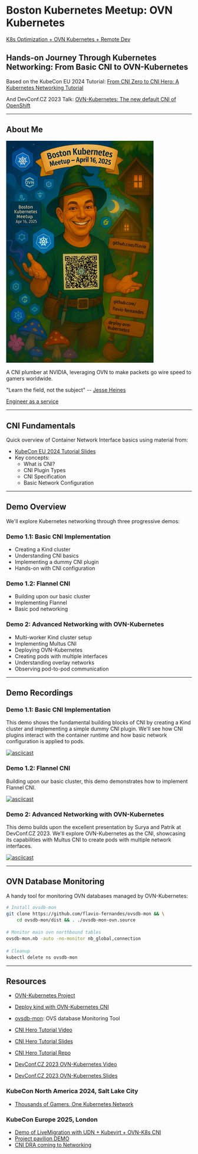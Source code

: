 # Boston Kubernetes Meetup: OVN Kubernetes

[K8s Optimization + OVN Kubernetes + Remote Dev](https://www.meetup.com/boston-kubernetes-meetup/events/306905227/)


## Hands-on Journey Through Kubernetes Networking: From Basic CNI to OVN-Kubernetes

Based on the KubeCon EU 2024 Tutorial:
[From CNI Zero to CNI Hero: A Kubernetes Networking Tutorial](https://kccnceu2024.sched.com/event/1YeQ4/tutorial-from-cni-zero-to-cni-hero-a-kubernetes-networking-tutorial-using-cni-doug-smith-tomofumi-hayashi-red-hat)

And DevConf.CZ 2023 Talk:
[OVN-Kubernetes: The new default CNI of OpenShift](https://sched.co/1MYfy)

---

## About Me

<img src="img/flavioMeetup.png" width="400" alt="Flavio Fernandes">

A CNI plumber at NVIDIA, leveraging OVN to make packets go wire speed to gamers worldwide.

"Learn the field, not the subject" -- [Jesse Heines](https://www.linkedin.com/in/jesse-heines-1413a02/)

[Engineer as a service](https://www.flaviof.com/blog2/post/main/engineer-as-a-service/)

---

## CNI Fundamentals
Quick overview of Container Network Interface basics using material from:
- [KubeCon EU 2024 Tutorial Slides](KubeCon-EU2024-CNI.pdf)
- Key concepts:
  - What is CNI?
  - CNI Plugin Types
  - CNI Specification
  - Basic Network Configuration

---

## Demo Overview

We'll explore Kubernetes networking through three progressive demos:

### Demo 1.1: Basic CNI Implementation
- Creating a Kind cluster
- Understanding CNI basics
- Implementing a dummy CNI plugin
- Hands-on with CNI configuration

### Demo 1.2: Flannel CNI
- Building upon our basic cluster
- Implementing Flannel
- Basic pod networking

### Demo 2: Advanced Networking with OVN-Kubernetes
- Multi-worker Kind cluster setup
- Implementing Multus CNI
- Deploying OVN-Kubernetes
- Creating pods with multiple interfaces
- Understanding overlay networks
- Observing pod-to-pod communication

---

## Demo Recordings

### Demo 1.1: Basic CNI Implementation
This demo shows the fundamental building blocks of CNI by creating a Kind cluster and implementing a simple dummy CNI plugin. We'll see how CNI plugins interact with the container runtime and how basic network configuration is applied to pods.

[![asciicast](https://asciinema.org/a/715446.svg)](https://asciinema.org/a/715446)

### Demo 1.2: Flannel CNI
Building upon our basic cluster, this demo demonstrates how to implement Flannel CNI.

[![asciicast](https://asciinema.org/a/715450.svg)](https://asciinema.org/a/715450)

### Demo 2: Advanced Networking with OVN-Kubernetes
This demo builds upon the excellent presentation by Surya and Patrik at DevConf.CZ 2023. We'll explore OVN-Kubernetes as the CNI, showcasing its capabilities with Multus CNI to create pods with multiple network interfaces.

[![asciicast](https://asciinema.org/a/715722.svg)](https://asciinema.org/a/715722)

---

## OVN Database Monitoring

A handy tool for monitoring OVN databases managed by OVN-Kubernetes:

```bash
# Install ovsdb-mon
git clone https://github.com/flavio-fernandes/ovsdb-mon && \
    cd ovsdb-mon/dist && . ./ovsdb-mon-ovn.source

# Monitor main ovn northbound tables
ovsdb-mon.nb -auto -no-monitor nb_global,connection

# Cleanup
kubectl delete ns ovsdb-mon
```

---

## Resources
- [OVN-Kubernetes Project](https://ovn-kubernetes.io/)
- [Deploy kind with OVN-Kubernetes CNI](https://github.com/flavio-fernandes/ovscon22kind/blob/main/docs/workshop.md)
- [ovsdb-mon](https://youtu.be/kw59O7hIpME?si=wfuzAiZKLfV1q2jL): OVS database Monitoring Tool

- [CNI Hero Tutorial Video](https://youtu.be/YumoKGhuZ2o)
- [CNI Hero Tutorial Slides](https://static.sched.com/hosted_files/kccnceu2024/91/KubeCon%20EU2024%20CNI%20tutorials_20240321.pdf)
- [CNI Hero Tutorial Repo](https://github.com/dougbtv/cni-hero-hands-on)
- [DevConf.CZ 2023 OVN-Kubernetes Video](https://youtu.be/_1mULoOtTwA?si=gwwCa1XcE3GBw3qr&t=374)
- [DevConf.CZ 2023 OVN-Kubernetes Slides](https://static.sched.com/hosted_files/devconfcz2023/d4/DevConf%202023_%20OVN-Kubernetes_%20The%20new%20default%20CNI%20of%20OpenShift.pdf)

### KubeCon North America 2024, Salt Lake City
- [Thousands of Gamers, One Kubernetes Network](https://kccncna2024.sched.com/event/1i7rA/thousands-of-gamers-one-kubernetes-network-surya-seetharaman-red-hat-girish-moodalbail-nvidia-inc?iframe=yes&w=100%&sidebar=yes&bg=no)

### KubeCon Europe 2025, London
- [Demo of LiveMigration with UDN + Kubevirt + OVN-K8s CNI](https://kccnceu2025.sched.com/event/1tx6n/tutorial-mind-your-pods-business-network-isolation-workshop-surya-seetharaman-miguel-duarte-barroso-red-hat-keith-burdis-goldman-sachs)
- [Project pavilion DEMO](https://kccnceu2025.sched.com/event/1yJU8/cncf-project-demo-kubevirt-with-ovn-kubernetes-cni)
- [CNI DRA coming to Networking](https://kccnceu2025.sched.com/event/1txAx/uncharted-waters-dynamic-resource-allocation-for-networking-miguel-duarte-barroso-red-hat-lionel-jouin-ericsson-software-technology)
